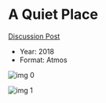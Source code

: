 # A Quiet Place

[Discussion Post](https://www.avsforum.com/threads/bass-eq-for-filtered-movies.2995212/post-56721056)

* Year: 2018
* Format: Atmos

![img 0](https://i.imgur.com/zAfPqmV.jpg)

![img 1](https://i.imgur.com/dkcYg3b.jpg)


